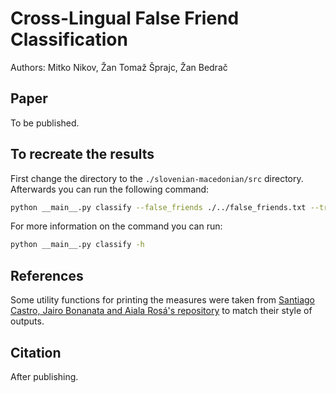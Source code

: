 # Cross-Lingual False Friend Classification

Authors: Mitko Nikov, Žan Tomaž Šprajc, Žan Bedrač

## Paper

To be published.

## To recreate the results

First change the directory to the `./slovenian-macedonian/src` directory. Afterwards you can run the following command:

```bash
python __main__.py classify --false_friends ./../false_friends.txt --true_friends ./../true_friends.txt
```

For more information on the command you can run:

```bash
python __main__.py classify -h
```

## References

Some utility functions for printing the measures were taken from [Santiago Castro, Jairo Bonanata and Aiala Rosá's repository](https://github.com/pln-fing-udelar/false-friends) to match their style of outputs.

## Citation

After publishing.
